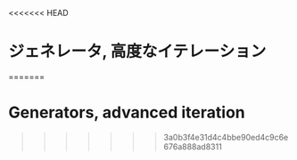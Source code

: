 
<<<<<<< HEAD
# ジェネレータ, 高度なイテレーション
=======
# Generators, advanced iteration
>>>>>>> 3a0b3f4e31d4c4bbe90ed4c9c6e676a888ad8311
